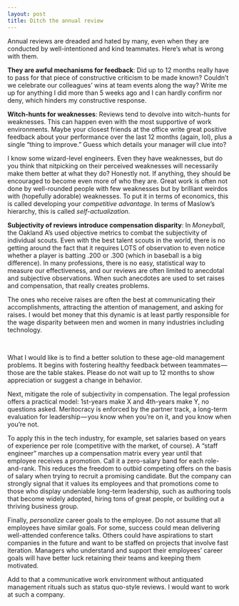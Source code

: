 ```yaml
---
layout: post
title: Ditch the annual review
---
```


Annual reviews are dreaded and hated by many, even when they are conducted by well-intentioned and kind teammates. Here’s what is wrong with them.

<strong>They are awful mechanisms for feedback</strong>: Did up to 12 months really have to pass for that piece of constructive criticism to be made known? Couldn’t we celebrate our colleagues’ wins at team events along the way? Write me up for anything I did more than 5 weeks ago and I can hardly confirm nor deny, which hinders my constructive response.

<strong>Witch-hunts for weaknesses</strong>: Reviews tend to devolve into witch-hunts for weaknesses. This can happen even with the most supportive of work environments. Maybe your closest friends at the office write great positive feedback about your performance over the last 12 months (again, lol), plus a single “thing to improve.” Guess which details your manager will clue into?

I know some wizard-level engineers. Even they have weaknesses, but do you think that nitpicking on their perceived weaknesses will necessarily make them better at what they do? Honestly not. If anything, they should be encouraged to become even more of who they are. Great work is often not done by well-rounded people with few weaknesses but by brilliant weirdos with (hopefully adorable) weaknesses. To put it in terms of economics, this is called developing your *competitive advantage*. In terms of Maslow’s hierarchy, this is called *self-actualization*.

<strong>Subjectivity of reviews introduce compensation disparity</strong>: In *Moneyball*, the Oakland A’s used objective metrics to combat the subjectivity of individual scouts. Even with the best talent scouts in the world, there is no getting around the fact that it requires LOTS of observation to even notice whether a player is batting .200 or .300 (which in baseball is a big difference). In many professions, there is no easy, statistical way to measure our effectiveness, and our reviews are often limited to anecdotal and subjective observations. When such anecdotes are used to set raises and compensation, that really creates problems.

The ones who receive raises are often the best at communicating their accomplishments, attracting the attention of management, and asking for raises. I would bet money that this dynamic is at least partly responsible for the wage disparity between men and women in many industries including technology.

<br>

What I would like is to find a better solution to these age-old management problems. It begins with fostering healthy feedback between teammates — those are the table stakes. Please do not wait up to 12 months to show appreciation or suggest a change in behavior.

Next, mitigate the role of subjectivity in compensation. The legal profession offers a practical model: 1st-years make X and 4th-years make Y, no questions asked. Meritocracy is enforced by the partner track, a long-term evaluation for leadership — you know when you’re on it, and you know when you’re not.

To apply this in the tech industry, for example, set salaries based on years of experience per role (competitive with the market, of course). A “staff engineer” marches up a compensation matrix every year until that employee receives a promotion. Call it a zero-salary band for each role-and-rank. This reduces the freedom to outbid competing offers on the basis of salary when trying to recruit a promising candidate. But the company can strongly signal that it values its employees and that promotions come to those who display undeniable long-term leadership, such as authoring tools that become widely adopted, hiring tons of great people, or building out a thriving business group.

Finally, *personalize* career goals to the employee. Do not assume that all employees have similar goals. For some, success could mean delivering well-attended conference talks. Others could have aspirations to start companies in the future and want to be staffed on projects that involve fast iteration. Managers who understand and support their employees’ career goals will have better luck retaining their teams and keeping them motivated.

Add to that a communicative work environment without antiquated management rituals such as status quo-style reviews. I would want to work at such a company.
